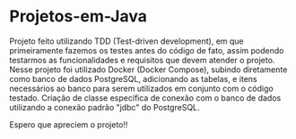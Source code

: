 # Projetos-em-Java
Projeto feito utilizando TDD (Test-driven development), em que primeiramente fazemos os testes antes do código de fato, assim podendo testarmos as funcionalidades e requisitos que devem atender o projeto.
Nesse projeto foi utilizado Docker (Docker Compose), subindo diretamente como banco de dados PostgreSQL, adicionando as tabelas, e itens necessários ao banco para serem utilizados em conjunto com o código testado.
Criação de classe específica de conexão com o banco de dados utilizando a conexão padrão "jdbc" do PostgreSQL.

Espero que apreciem o projeto!!



